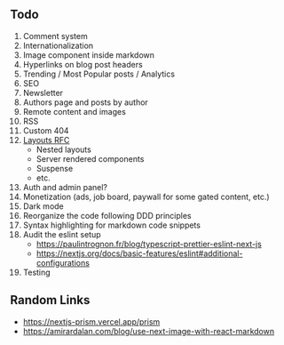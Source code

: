 ## Todo

1. Comment system
2. Internationalization
3. Image component inside markdown
4. Hyperlinks on blog post headers
5. Trending / Most Popular posts / Analytics
6. SEO
7. Newsletter
8. Authors page and posts by author
9. Remote content and images
10. RSS
11. Custom 404
12. [Layouts RFC](https://nextjs.org/blog/layouts-rfc)
    - Nested layouts
    - Server rendered components
    - Suspense
    - etc.
13. Auth and admin panel?
14. Monetization (ads, job board, paywall for some gated content, etc.)
15. Dark mode
16. Reorganize the code following DDD principles
17. Syntax highlighting for markdown code snippets
18. Audit the eslint setup
    - https://paulintrognon.fr/blog/typescript-prettier-eslint-next-js
    - https://nextjs.org/docs/basic-features/eslint#additional-configurations
19. Testing

## Random Links

- https://nextjs-prism.vercel.app/prism
- https://amirardalan.com/blog/use-next-image-with-react-markdown
